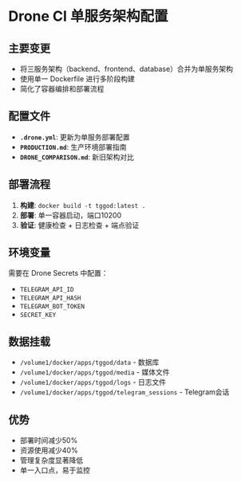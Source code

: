 # Drone CI 单服务架构配置

## 主要变更
- 将三服务架构（backend、frontend、database）合并为单服务架构
- 使用单一 Dockerfile 进行多阶段构建
- 简化了容器编排和部署流程

## 配置文件
- **`.drone.yml`**: 更新为单服务部署配置
- **`PRODUCTION.md`**: 生产环境部署指南
- **`DRONE_COMPARISON.md`**: 新旧架构对比

## 部署流程
1. **构建**: `docker build -t tggod:latest .`
2. **部署**: 单一容器启动，端口10200
3. **验证**: 健康检查 + 日志检查 + 端点验证

## 环境变量
需要在 Drone Secrets 中配置：
- `TELEGRAM_API_ID`
- `TELEGRAM_API_HASH` 
- `TELEGRAM_BOT_TOKEN`
- `SECRET_KEY`

## 数据挂载
- `/volume1/docker/apps/tggod/data` - 数据库
- `/volume1/docker/apps/tggod/media` - 媒体文件
- `/volume1/docker/apps/tggod/logs` - 日志文件
- `/volume1/docker/apps/tggod/telegram_sessions` - Telegram会话

## 优势
- 部署时间减少50%
- 资源使用减少40%
- 管理复杂度显著降低
- 单一入口点，易于监控